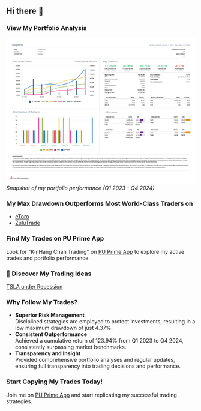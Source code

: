 ## Hi there 👋

### View My Portfolio Analysis
![Portfolio Analysis](Kin_Hang_Chan_2023_Q1_2024_Q4.png)  
*Snapshot of my portfolio performance (Q1 2023 - Q4 2024).*

### My Max Drawdown Outperforms Most World-Class Traders on
- [eToro](https://www.etoro.com/copytrader/)
- [ZuluTrade](https://www.zulutrade.com/leaders)

### Find My Trades on PU Prime App
Look for "KinHang Chan Trading" on [PU Prime App](https://copytrading.puprime.com/) to explore my active trades and portfolio performance.

### 🚀 Discover My Trading Ideas
[TSLA under Recession](https://www.tradingview.com/chart/TSLA/kSHKWM8K-TSLA-under-Recession/)

### Why Follow My Trades?
- **Superior Risk Management**</br>
  Disciplined strategies are employed to protect investments, resulting in a low maximum drawdown of just 4.37%.
- **Consistent Outperformance**</br>
  Achieved a cumulative return of 123.94% from Q1 2023 to Q4 2024, consistently surpassing market benchmarks.
- **Transparency and Insight**</br>
  Provided comprehensive portfolio analyses and regular updates, ensuring full transparency into trading decisions and performance.

### Start Copying My Trades Today!
Join me on [PU Prime App](https://copytrading.puprime.com/) and start replicating my successful trading strategies.
